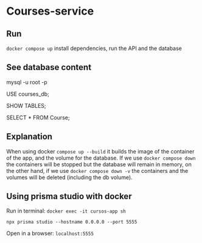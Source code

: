 # Courses-service

## Run

`docker compose up` install dependencies, run the API and the database

## See database content

mysql -u root -p

USE courses_db;

SHOW TABLES;

SELECT * FROM Course;

## Explanation

When using docker `compose up --build` it builds the image of the container of the app, and the volume for the database. If we use `docker compose down` the containers will be stopped but the database will remain in memory, on the other hand, if we use `docker compose down -v` the containers and the volumes will be deleted (including the db volume).

## Using prisma studio with docker

Run in terminal:
`docker exec -it cursos-app sh`

`npx prisma studio --hostname 0.0.0.0 --port 5555`

Open in a browser:
`localhost:5555`
